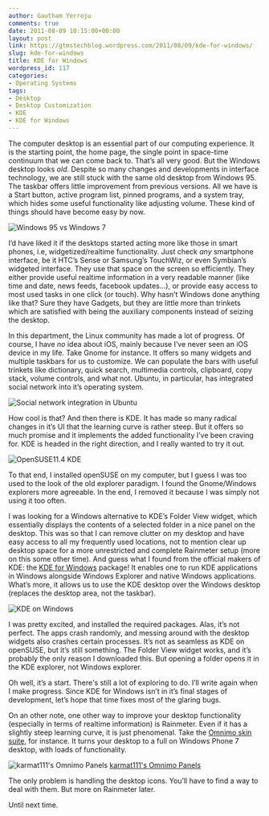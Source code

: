 ```yaml
---
author: Gautham Yerroju
comments: true
date: 2011-08-09 10:15:00+00:00
layout: post
link: https://gtmstechblog.wordpress.com/2011/08/09/kde-for-windows/
slug: kde-for-windows
title: KDE for Windows
wordpress_id: 117
categories:
- Operating Systems
tags:
- Desktop
- Desktop Customization
- KDE
- KDE for Windows
---
```


The computer desktop is an essential part of our computing experience. It is the starting point, the home page, the single point in space-time continuum that we can come back to. That’s all very good. But the Windows desktop looks _old_. Despite so many changes and developments in interface technology, we are still stuck with the same old desktop from Windows 95. The taskbar offers little improvement from previous versions. All we have is a Start button, active program list, pinned programs, and a system tray, which hides some useful functionality like adjusting volume. These kind of things should have become easy by now.

![Windows 95 vs Windows 7](_images/2011-08-09-kde-for-windows/W95_vs_W7.jpg)

I’d have liked it if the desktops started acting more like those in smart phones, i.e, widgetized/realtime functionality. Just check _any_ smartphone interface, be it HTC’s Sense or Samsung’s TouchWiz, or even Symbian’s widgeted interface. They use that space on the screen so efficiently. They either provide useful realtime information in a very readable manner (like time and date, news feeds, facebook updates...), or provide easy access to most used tasks in one click (or touch). Why hasn’t Windows done anything like that? Sure they have Gadgets, but they are little more than trinkets which are satisfied with being the auxiliary components instead of seizing the desktop.

In this department, the Linux community has made a lot of progress. Of course, I have _no_ idea about iOS, mainly because I’ve never seen an iOS device in my life. Take Gnome for instance. It offers so many widgets and multiple taskbars for us to customize. We can populate the bars with useful trinkets like dictionary, quick search, multimedia controls, clipboard, copy stack, volume controls, and what not. Ubuntu, in particular, has integrated social network into it’s operating system.

![Social network integration in Ubuntu](_images/2011-08-09-kde-for-windows/Selection_0011.png)

How cool is that? And then there is KDE. It has made so many radical changes in it’s UI that the learning curve is rather steep. But it offers so much promise and it implements the added functionality I’ve been craving for. KDE is headed in the right direction, and I really wanted to try it out.

![OpenSUSE11.4 KDE](_images/2011-08-09-kde-for-windows/OpenSUSE114KDENetbookPages.png)

To that end, I installed openSUSE on my computer, but I guess I was too used to the look of the old explorer paradigm. I found the Gnome/Windows explorers more agreeable. In the end, I removed it because I was simply not using it too often.

I was looking for a Windows alternative to KDE’s Folder View widget, which essentially displays the contents of a selected folder in a nice panel on the desktop. This was so that I can remove clutter on my desktop and have easy access to all my frequently used locations, not to mention clear up desktop space for a more unrestricted and complete Rainmeter setup (more on this some other time). And guess what I found from the official makers of KDE: the [KDE for Windows](http://windows.kde.org/) package! It enables one to run KDE applications in Windows alongside Windows Explorer and native Windows applications. What’s more, it allows us to use the KDE desktop over the Windows desktop (replaces the desktop area, not the taskbar).

![KDE on Windows](_images/2011-08-09-kde-for-windows/KDE_on_Windows.jpg)

I was pretty excited, and installed the required packages. Alas, it’s not perfect. The apps crash randomly, and messing around with the desktop widgets also crashes certain processes. It’s not as seamless as KDE on openSUSE, but it’s still something. The Folder View widget works, and it’s probably the only reason I downloaded this. But opening a folder opens it in the KDE explorer, not Windows explorer.

Oh well, it’s a start. There's still a lot of exploring to do. I’ll write again when I make progress. Since KDE for Windows isn’t in it’s final stages of development, let’s hope that time fixes most of the glaring bugs.

On an other note, one other way to improve your desktop functionality (especially in terms of realtime information) is Rainmeter. Even if it has a slightly steep learning curve, it is just phenomenal. Take the [Omnimo skin suite](http://omnimo.info/), for instance. It turns your desktop to a full on Windows Phone 7 desktop, with loads of functionality.

![karmat111's Omnimo Panels](_images/2011-08-09-kde-for-windows/My_Omnimo_Panels_by_karmat111.png)
[karmat111's Omnimo Panels](http://karmat111.deviantart.com/art/My-Omnimo-Panels-164948973)

The only problem is handling the desktop icons. You’ll have to find a way to deal with them. But more on Rainmeter later.

Until next time.
